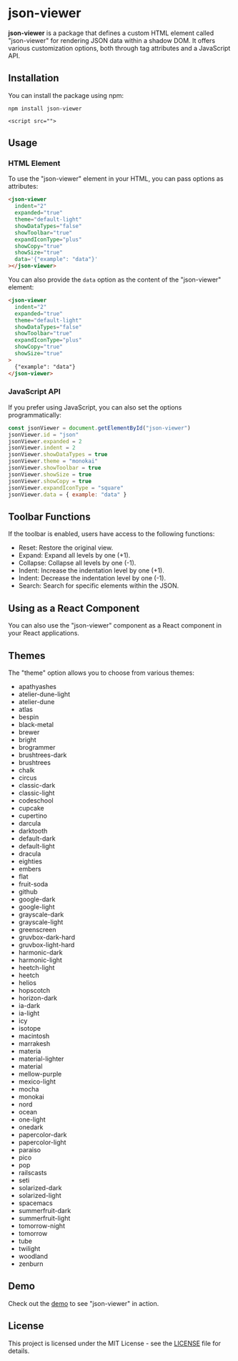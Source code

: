 # json-viewer

**json-viewer** is a package that defines a custom HTML element called "json-viewer" for rendering JSON data within a shadow DOM. It offers various customization options, both through tag attributes and a JavaScript API.

## Installation

You can install the package using npm:

```shell
npm install json-viewer
```

```browser
<script src="">
```

## Usage

### HTML Element

To use the "json-viewer" element in your HTML, you can pass options as attributes:

```html
<json-viewer
  indent="2"
  expanded="true"
  theme="default-light"
  showDataTypes="false"
  showToolbar="true"
  expandIconType="plus"
  showCopy="true"
  showSize="true"
  data='{"example": "data"}'
></json-viewer>
```

You can also provide the `data` option as the content of the "json-viewer" element:

```html
<json-viewer
  indent="2"
  expanded="true"
  theme="default-light"
  showDataTypes="false"
  showToolbar="true"
  expandIconType="plus"
  showCopy="true"
  showSize="true"
>
  {"example": "data"}
</json-viewer>
```

### JavaScript API

If you prefer using JavaScript, you can also set the options programmatically:

```javascript
const jsonViewer = document.getElementById("json-viewer")
jsonViewer.id = "json"
jsonViewer.expanded = 2
jsonViewer.indent = 2
jsonViewer.showDataTypes = true
jsonViewer.theme = "monokai"
jsonViewer.showToolbar = true
jsonViewer.showSize = true
jsonViewer.showCopy = true
jsonViewer.expandIconType = "square"
jsonViewer.data = { example: "data" }
```

## Toolbar Functions

If the toolbar is enabled, users have access to the following functions:

- Reset: Restore the original view.
- Expand: Expand all levels by one (+1).
- Collapse: Collapse all levels by one (-1).
- Indent: Increase the indentation level by one (+1).
- Indent: Decrease the indentation level by one (-1).
- Search: Search for specific elements within the JSON.

## Using as a React Component

You can also use the "json-viewer" component as a React component in your React applications.

## Themes

The "theme" option allows you to choose from various themes:

- apathyashes
- atelier-dune-light
- atelier-dune
- atlas
- bespin
- black-metal
- brewer
- bright
- brogrammer
- brushtrees-dark
- brushtrees
- chalk
- circus
- classic-dark
- classic-light
- codeschool
- cupcake
- cupertino
- darcula
- darktooth
- default-dark
- default-light
- dracula
- eighties
- embers
- flat
- fruit-soda
- github
- google-dark
- google-light
- grayscale-dark
- grayscale-light
- greenscreen
- gruvbox-dark-hard
- gruvbox-light-hard
- harmonic-dark
- harmonic-light
- heetch-light
- heetch
- helios
- hopscotch
- horizon-dark
- ia-dark
- ia-light
- icy
- isotope
- macintosh
- marrakesh
- materia
- material-lighter
- material
- mellow-purple
- mexico-light
- mocha
- monokai
- nord
- ocean
- one-light
- onedark
- papercolor-dark
- papercolor-light
- paraiso
- pico
- pop
- railscasts
- seti
- solarized-dark
- solarized-light
- spacemacs
- summerfruit-dark
- summerfruit-light
- tomorrow-night
- tomorrow
- tube
- twilight
- woodland
- zenburn

## Demo

Check out the [demo](http://json-viewer.ws.pfau/) to see "json-viewer" in action.

## License

This project is licensed under the MIT License - see the [LICENSE](LICENSE) file for details.
